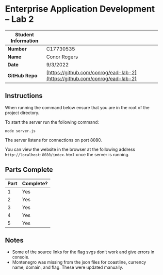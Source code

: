# Enterprise Application Development – Lab 2

| Student Information |                                                                            |
| ------------------- | -------------------------------------------------------------------------- |
| **Number**          | C17730535                                                                  |
| **Name**            | Conor Rogers                                                               |
| **Date**            | 9/3/2022                                                                   |
| **GitHub Repo**     | [https://github.com/conrog/ead-lab-2](https://github.com/conrog/ead-lab-2) |

## Instructions

When running the command below ensure that you are in the root of the project directory.

To start the server run the following command:

`node server.js`

The server listens for connections on port 8080.

You can view the website in the browser at the following address `http://localhost:8080/index.html` once the server is running.

## Parts Complete

| Part | Complete? |
| ---- | --------- |
| 1    | Yes       |
| 2    | Yes       |
| 3    | Yes       |
| 4    | Yes       |
| 5    | Yes       |

## Notes

- Some of the source links for the flag svgs don’t work and give errors in console.
- Montenegro was missing from the json files for coastline, currency name, domain, and flag. These were updated manually.

